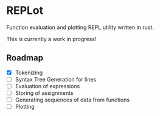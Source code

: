 # REPLot

Function evaluation and plotting REPL utility written in rust.

This is currently a work in progress!

## Roadmap
- [x] Tokenizing
- [ ] Syntax Tree Generation for lines
- [ ] Evaluation of expressions
- [ ] Storing of assignments
- [ ] Generating sequences of data from functions
- [ ] Plotting
